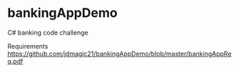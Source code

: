 # bankingAppDemo
C# banking code challenge

Requirements <https://github.com/jdmagic21/bankingAppDemo/blob/master/bankingAppReq.pdf>
